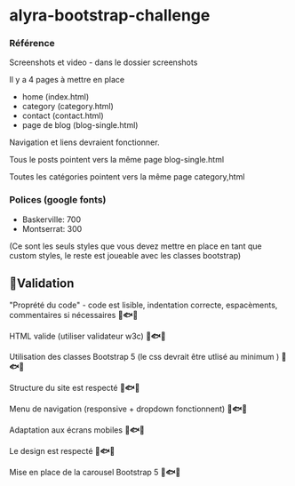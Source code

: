 # alyra-bootstrap-challenge

### Référence

Screenshots et video - dans le dossier screenshots

Il y a 4 pages à mettre en place

- home (index.html)
- category (category.html)
- contact (contact.html)
- page de blog (blog-single.html)

Navigation et liens devraient fonctionner.

Tous le posts pointent vers la même page blog-single.html

Toutes les catégories pointent vers la même page category,html

### Polices (google fonts)

- Baskerville: 700
- Montserrat: 300

(Ce sont les seuls styles que vous devez mettre en place en tant que custom styles,
le reste est joueable avec les classes bootstrap)

## 🚀Validation

"Proprété du code" - code est lisible, indentation correcte, espacèments, commentaires si nécessaires **🦐🐟🦈**

HTML valide (utiliser validateur w3c) **🦐🐟🦈**

Utilisation des classes Bootstrap 5 (le css devrait être utlisé au minimum ) **🦐🐟🦈**

Structure du site est respecté **🦐🐟🦈**

Menu de navigation (responsive + dropdown fonctionnent) **🦐🐟🦈**

Adaptation aux écrans mobiles **🦐🐟🦈**

Le design est respecté **🦐🐟🦈**

Mise en place de la carousel Bootstrap 5 **🦐🐟🦈**
